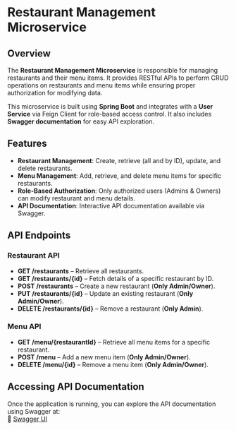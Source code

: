 # Restaurant Management Microservice  

## Overview  
The **Restaurant Management Microservice** is responsible for managing restaurants and their menu items. It provides RESTful APIs to perform CRUD operations on restaurants and menu items while ensuring proper authorization for modifying data.  

This microservice is built using **Spring Boot** and integrates with a **User Service** via Feign Client for role-based access control. It also includes **Swagger documentation** for easy API exploration.  

## Features  
- **Restaurant Management**: Create, retrieve (all and by ID), update, and delete restaurants.  
- **Menu Management**: Add, retrieve, and delete menu items for specific restaurants.  
- **Role-Based Authorization**: Only authorized users (Admins & Owners) can modify restaurant and menu details.  
- **API Documentation**: Interactive API documentation available via Swagger.  

## API Endpoints  

### **Restaurant API**  
- **GET /restaurants** – Retrieve all restaurants.  
- **GET /restaurants/{id}** – Fetch details of a specific restaurant by ID.  
- **POST /restaurants** – Create a new restaurant (**Only Admin/Owner**).  
- **PUT /restaurants/{id}** – Update an existing restaurant (**Only Admin/Owner**).  
- **DELETE /restaurants/{id}** – Remove a restaurant (**Only Admin**).  

### **Menu API**  
- **GET /menu/{restaurantId}** – Retrieve all menu items for a specific restaurant.  
- **POST /menu** – Add a new menu item (**Only Admin/Owner**).  
- **DELETE /menu/{id}** – Remove a menu item (**Only Admin/Owner**).  

## Accessing API Documentation  
Once the application is running, you can explore the API documentation using Swagger at:  
📌 [Swagger UI](http://localhost:8081/swagger-ui.html)  
